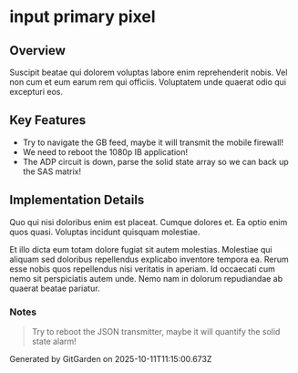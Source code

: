# input primary pixel

## Overview
Suscipit beatae qui dolorem voluptas labore enim reprehenderit nobis. Vel non cum et eum earum rem qui officiis. Voluptatem unde quaerat odio qui excepturi eos.

## Key Features
- Try to navigate the GB feed, maybe it will transmit the mobile firewall!
- We need to reboot the 1080p IB application!
- The ADP circuit is down, parse the solid state array so we can back up the SAS matrix!

## Implementation Details
Quo qui nisi doloribus enim est placeat. Cumque dolores et. Ea optio enim quos quasi. Voluptas incidunt quisquam molestiae.
 Et illo dicta eum totam dolore fugiat sit autem molestias. Molestiae qui aliquam sed doloribus repellendus explicabo inventore tempora ea. Rerum esse nobis quos repellendus nisi veritatis in aperiam. Id occaecati cum nemo sit perspiciatis autem unde. Nemo nam in dolorum repudiandae ab quaerat beatae pariatur.

### Notes
> Try to reboot the JSON transmitter, maybe it will quantify the solid state alarm!

Generated by GitGarden on 2025-10-11T11:15:00.673Z